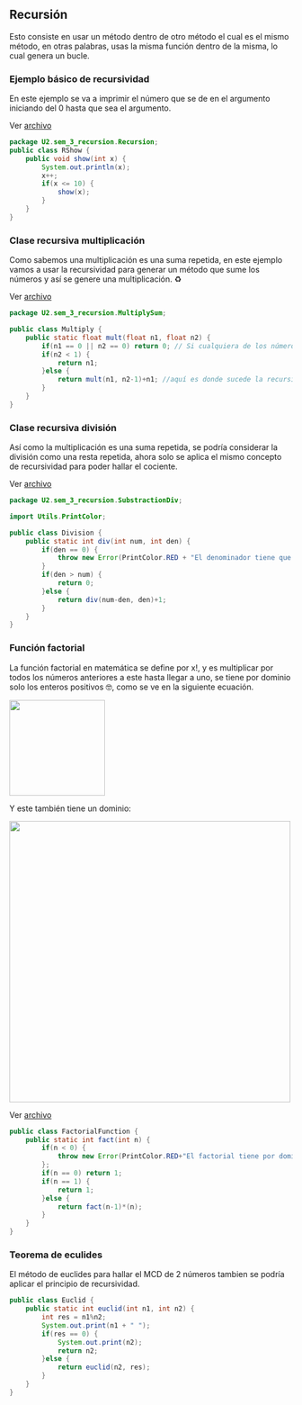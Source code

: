 ## Recursión
Esto consiste en usar un método dentro de otro método el cual es el mismo método, en otras palabras, usas la misma función dentro de la misma, lo cual genera un bucle.

### Ejemplo básico de recursividad
En este ejemplo se va a imprimir el número que se de en el argumento iniciando del 0 hasta que sea el argumento.

Ver [archivo](../../src/U2/sem_3_recursion/Recursion/RShow.java)
```java
package U2.sem_3_recursion.Recursion;
public class RShow {
    public void show(int x) {
        System.out.println(x);
        x++;
        if(x <= 10) {
            show(x);
        }
    }
}
```

### Clase recursiva multiplicación
Como sabemos una multiplicación es una suma repetida, en este ejemplo vamos a usar la recursividad para generar un método que sume los números y así se genere una multiplicación. ♻️

Ver [archivo](../../src/U2/sem_3_recursion/MultiplySum/Multiply.java)
```java
package U2.sem_3_recursion.MultiplySum;

public class Multiply {
    public static float mult(float n1, float n2) {
        if(n1 == 0 || n2 == 0) return 0; // Si cualquiera de los números es 0, pues que retorne 0 :V
        if(n2 < 1) { 
            return n1;
        }else {
            return mult(n1, n2-1)+n1; //aquí es donde sucede la recursividad, pues se usa el mismo método.
        }
    }
}
```

### Clase recursiva división
Así como la multiplicación es una suma repetida, se podría considerar la división como una resta repetida, ahora solo se aplica el mismo concepto de recursividad para poder hallar el cociente.


Ver [archivo](../../src/U2/sem_3_recursion/SubstractionDiv/Division.java)
```java
package U2.sem_3_recursion.SubstractionDiv;

import Utils.PrintColor;

public class Division {
    public static int div(int num, int den) {
        if(den == 0) {
            throw new Error(PrintColor.RED + "El denominador tiene que ser diferente de 0" + PrintColor.RESET);
        }
        if(den > num) {
            return 0;
        }else {
            return div(num-den, den)+1;
        }
    }
}
```

### Función factorial
La función factorial en matemática se define por x!, y es multiplicar por todos los números anteriores a este hasta llegar a uno, se tiene por dominio solo los enteros positivos 🤓, como se ve en la siguiente ecuación.

<img src="https://wikimedia.org/api/rest_v1/media/math/render/svg/4234ee890533fa15c15af33b07648b46ef87f08a" width=170>

Y este también tiene un dominio:

<img src="https://wikimedia.org/api/rest_v1/media/math/render/svg/7df01318a5eb46249679bca02374522a590ea4aa" width=500>

Ver [archivo](../../src/U2/sem_3_recursion/Factorial/FactorialFunction.java)
```java
public class FactorialFunction {
    public static int fact(int n) {
        if(n < 0) {
            throw new Error(PrintColor.RED+"El factorial tiene por dominio los Z+."+PrintColor.RESET);
        };
        if(n == 0) return 1;
        if(n == 1) {
            return 1;
        }else {
            return fact(n-1)*(n);
        }
    }
}
```

### Teorema de eculides
El método de euclides para hallar el MCD de 2 números tambien se podría aplicar el principio de recursividad.

```java
public class Euclid {
    public static int euclid(int n1, int n2) {
        int res = n1%n2;
        System.out.print(n1 + " ");
        if(res == 0) {
            System.out.print(n2);
            return n2;
        }else {
            return euclid(n2, res);
        }
    }
}
```